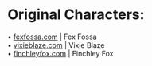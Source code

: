 # Original Characters:
• <a href="https://fexfossa.com">fexfossa.com</a> | Fex Fossa</br>
• <a href="https://vixieblaze.com">vixieblaze.com</a> | Vixie Blaze</br>
• <a href="https://finchleyfox.com">finchleyfox.com</a> | Finchley Fox</br>
